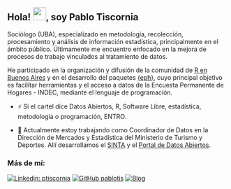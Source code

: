 ## Hola! <img src="https://raw.githubusercontent.com/MartinHeinz/MartinHeinz/master/wave.gif" width="30px">, soy Pablo Tiscornia

Sociólogo (UBA), especializado en metodología, recolección, procesamiento y análisis de información estadística, principalmente en el ámbito público. Últimamente me encuentro enfocado en la mejora de procesos de trabajo vinculados al tratamiento de datos. 

He participado en la organización y difusión de la comunidad de [R en Buenos Aires](https://renbaires.github.io/) y en el desarrollo del paquetes [{eph}](https://holatam.github.io/eph/), cuyo principal objetivo es facilitar herramientas y el acceso a datos de la Encuesta Permanente de Hogares - INDEC, mediante el lenguaje de programación.

- ⚡ Si el cartel dice Datos Abiertos, R, Software Libre, estadística, metodología o programación, ENTRO.

- 🔭 Actualmente estoy trabajando como Coordinador de Datos en la Dirección de Mercados y Estadística del Ministerio de Turismo y Deportes. Allí desarrollamos el [SINTA](https://datos.yvera.gob.ar/sinta) y el [Portal de Datos Abiertos](https://datos.yvera.gob.ar/).

### Más de mí:

[![Linkedin: ptiscornia](https://img.shields.io/badge/-ptiscornia-blue?style=flat-square&logo=Linkedin&logoColor=white&link=https://www.linkedin.com/in/ptiscornia/)](https://www.linkedin.com/in/ptiscornia/)
[![GitHub pablotis](https://img.shields.io/github/followers/pablotis?label=pablotis&style=social)](https://github.com/pablotis)
[![Blog](https://img.shields.io/static/v1?label=Blog&message=R+Cosas&color=orange)](https://github.com/pablotis)

<!--
**pablotis/pablotis** is a ✨ _special_ ✨ repository because its `README.md` (this file) appears on your GitHub profile.

Here are some ideas to get you started:

- 🔭 I’m currently working on ...
- 🌱 I’m currently learning ...
- 👯 I’m looking to collaborate on ...
- 🤔 I’m looking for help with ...
- 💬 Ask me about ...
- 📫 How to reach me: ...
- 😄 Pronouns: ...
- ⚡ Fun fact: ...

https://catalins.tech/how-to-create-a-kickass-github-profile-page
-->
